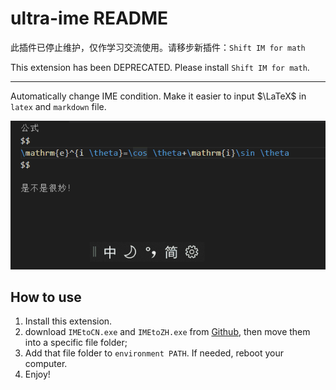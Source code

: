 # ultra-ime README

此插件已停止维护，仅作学习交流使用。请移步新插件：`Shift IM for math`

This extension has been DEPRECATED. Please install `Shift IM for math`.

---

Automatically change IME condition. Make it easier to input $\LaTeX$ in `latex` and `markdown` file. 

![](https://raw.githubusercontent.com/yfzhao20/Ultra-IME-for-VSCode/main/images/IME.gif)

## How to use

1. Install this extension.
2. download `IMEtoCN.exe` and `IMEtoZH.exe` from [Github](https://github.com/yfzhao20/Ultra-IME-for-VSCode/tree/main/ime), then move them into a specific file folder;
3. Add that file folder to `environment PATH`. If needed, reboot your computer.
4. Enjoy!